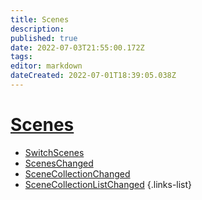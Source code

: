 ```yaml
---
title: Scenes
description: 
published: true
date: 2022-07-03T21:55:00.172Z
tags: 
editor: markdown
dateCreated: 2022-07-01T18:39:05.038Z
---
```


# [Scenes](/en/Integrations/OBS/OBS-Events)
* [SwitchScenes](/en/Sub-Actions/OBS/Events/Scenes/SwitchScenes)
* [ScenesChanged](/en/Sub-Actions/OBS/Events/Scenes/ScenesChanged)
* [SceneCollectionChanged](/en/Sub-Actions/OBS/Events/Scenes/SceneCollectionChanged)
* [SceneCollectionListChanged](/en/Sub-Actions/OBS/Events/Scenes/SceneCollectionListChanged)
{.links-list}
